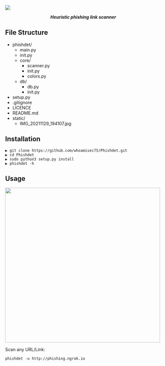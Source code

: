 <img src="https://github.com/whoamisec75/Phishdet/blob/main/static/IMG_20211129_194107.jpg"/>
<p align="center"><b><i>Heuristic phishing link scanner</b></i></p>

## File Structure

* phishdet/
  * main.py
  * init.py
  * core/
    * scanner.py
    * init.py
    * colors.py
  * db/
    * db.py
    * init.py
* setup.py
* .gitignore
* LICENCE
* README.md
* static/
  * IMG_20211129_194107.jpg

## Installation

```
▶ git clone https://github.com/whoamisec75/Phishdet.git
▶ cd Phishdet
▶ sudo python3 setup.py install
▶ phishdet -h
```

## Usage

<img src="https://github.com/whoamisec75/Phishdet/blob/main/static/phishdet.png" height="500px"  width="500px"/>

Scan any URL/Link:
```
phishdet -u http://phishing.ngrok.io
```

